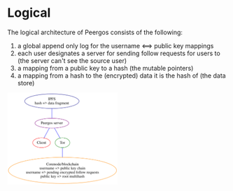 # Logical

The logical architecture of Peergos consists of the following:

1) a global append only log for the username <==> public key mappings
2) each user designates a server for sending follow requests for users to (the server can't see the source user)
2) a mapping from a public key to a hash (the mutable pointers)
3) a mapping from a hash to the (encrypted) data it is the hash of (the data store)

<img alt="Logical Architecture" src="img/logical.svg" class="center" style="width: 50%;" />